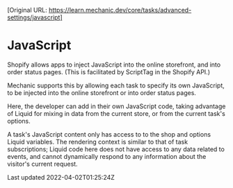[Original URL: https://learn.mechanic.dev/core/tasks/advanced-settings/javascript]

# JavaScript

Shopify allows apps to inject JavaScript into the online storefront, and into order status pages. (This is facilitated by ScriptTag in the Shopify API.)

Mechanic supports this by allowing each task to specify its own JavaScript, to be injected into the online storefront or into order status pages.

Here, the developer can add in their own JavaScript code, taking advantage of Liquid for mixing in data from the current store, or from the current task's options.

A task's JavaScript content only has access to to the shop and options Liquid variables. The rendering context is similar to that of task subscriptions; Liquid code here does not have access to any data related to events, and cannot dynamically respond to any information about the visitor's current request.

Last updated 2022-04-02T01:25:24Z